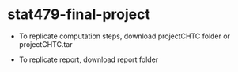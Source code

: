 # stat479-final-project

* To replicate computation steps, download projectCHTC folder or projectCHTC.tar

* To replicate report, download report folder
